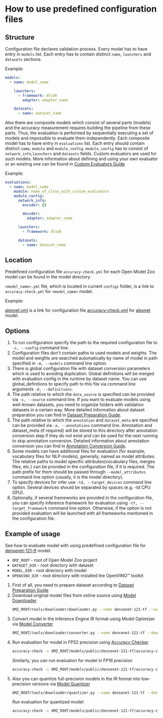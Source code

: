 # How to use predefined configuration files

## Structure

Configuration file declares validation process. Every model has to have entry in `models` list. Each entry has to contain distinct `name`, `launchers` and `datasets` sections.

Example:

```yaml
models:
  - name: model_name

    launchers:
      - framework: dlsdk
        adapter: adapter_name

    datasets:
      - name: dataset_name
```

Also there are composite models which consist of several parts (models) and the accuracy measurement requires building the pipeline from these parts. Thus, the evaluation is performed by sequentially executing a set of models and impossible to evaluate them independently. Each composite model has to have entry in `evaluations` list. Each entry should contain distinct `name`, `module` and `module_config`. `module_config` has to consist of `network_info`,`launchers` and `datasets` fields. Custom evaluators are used for such models. More information about defining and using your own evaluator or an existing one can be found in [Custom Evaluators Guide](../accuracy_checker/evaluators/custom_evaluators/README.md)

Example:

```yaml
evaluations:
  - name: model_name
    module: name_of_class_with_custom_evaluators
    module_config:
      network_info:
        encoder: {}

        decoder:
          adapter: adapter_name

      launchers:
        - framework: dlsdk

      datasets:
        - name: dataset_name
```

## Location

Predefined configuration file `accuracy-check.yml` for each Open Model Zoo model can be found in the model directory.

`<model_name>.yml` file, which is located in current `configs` folder, is a link to `accuracy-check.yml` for `<model_name>` model.

Example:

[alexnet.yml](alexnet.yml) is a link for configuration file [accuracy-check.yml](../../../models/public/alexnet/accuracy-check.yml) for [alexnet](../../../models/public/alexnet/alexnet.md) model.

## Options

1. To run configuration specify the path to the required configuration file to `-c, --config` command line.
2. Configuration files don't contain paths to used models and weights. The model and weights are searched automatically by name of model in path specified in `-m, --models` command line option.
3. There is global configuration file with dataset conversion parameters which is used to avoiding duplication. Global definitions will be merged with evaluation config in the runtime by dataset name. You can use global_definitions to specify path to this file via command line arguments `-d, --definitions`.
4. The path relative to which the `data_source` is specified can be provided via  `-s, --source` command line. If you want to evaluate models using well-known datasets, you need to organize folders with validation datasets in a certain way. More detailed information about dataset preparation you can find in [Dataset Preparation Guide](../../../datasets.md).
5. The path relative to which the  `annotation` and `dataset_meta` are specified can be provided via `-a, --annotations` command line.   Annotation and dataset_meta (if required) will be stored to this directory after annotation conversion step if they do not exist and can be used for the next running to skip annotation conversion. Detailed information about annotation conversion you can find in [Annotation Conversion Guide](../accuracy_checker/annotation_converters/README.md).
6. Some models can have additional files for evaluation (for example, vocabulary files for NLP models), generally, named as model attributes. The relative paths to model specific attributes(vocabulary files, merges files, etc.) can be provided in the configuration file, if it is required. The path prefix for them should be passed through `--model_attributes` command line option (usually, it is the model directory).
7. To specify devices for infer use `-td, --target_devices` command line option. Several devices should be separated by spaces (e.g. -td CPU GPU).
8. Optionally, if several frameworks are provided in the configuration file, you can specify inference framework for evaluation using `-tf, --target_framework` command line option. Otherwise, if the option is not provided evaluation will be launched with all frameworks mentioned in the configuration file.

## Example of usage

See how to evaluate model with using predefined configuration file for [densenet-121-tf](../../../models/public/densenet-121-tf/densenet-121-tf.md) model.

- `OMZ_ROOT` - root of Open Model Zoo project
- `DATASET_DIR` - root directory with dataset
- `MODEL_DIR` - root directory with model
- `OPENVINO_DIR` - root directory with installed the OpenVINO&trade; toolkit

1. First of all, you need to prepare dataset according to [Dataset Preparation Guide](../../../datasets.md)
2. Download original model files from online source using [Model Downloader](../../../tools/downloader/README.md)
    ```sh
    OMZ_ROOT/tools/downloader/downloader.py --name densenet-121-tf --output_dir MODEL_DIR
    ```
3. Convert model in the Inference Engine IR format using Model Optimizer via [Model Converter](../../../tools/downloader/README.md)
    ```sh
    OMZ_ROOT/tools/downloader/converter.py --name densenet-121-tf --download_dir MODEL_DIR --mo OPENVINO_DIR/deployment_tools/model_optimizer/mo.py
    ```
4. Run evaluation for model in FP32 precision using [Accuracy Checker](../README.md)
    ```sh
    accuracy-check -c OMZ_ROOT/models/public/densenet-121-tf/accuracy-check.yml -s DATASET_DIR -m MODEL_DIR/public/densenet-121-tf/FP32 -d OMZ_ROOT/tools/accuracy_checker/dataset_definitions.yml -td CPU
    ```
    Similarly, you can run evaluation for model in FP16 precision
    ```sh
    accuracy-check -c OMZ_ROOT/models/public/densenet-121-tf/accuracy-check.yml -s DATASET_DIR -m MODEL_DIR/public/densenet-121-tf/FP16 -d OMZ_ROOT/tools/accuracy_checker/dataset_definitions.yml -td GPU
    ```
5. Also you can quantize full-precision models in the IR format into low-precision versions via [Model Quantizer](../../../tools/downloader/README.md)
    ```sh
    OMZ_ROOT/tools/downloader/quantizer.py --name densenet-121-tf --dataset_dir DATASET_DIR --model_dir MODEL_DIR
    ```
   Run evaluation for quantized model:
    ```sh
    accuracy-check -c OMZ_ROOT/models/public/densenet-121-tf/accuracy-check.yml -s DATASET_DIR -m MODEL_DIR/public/densenet-121-tf/FP16-INT8 -d OMZ_ROOT/tools/accuracy_checker/dataset_definitions.yml -td CPU GPU
    ```
